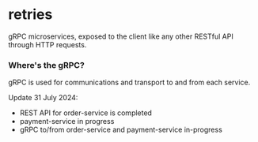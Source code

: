 # retries
gRPC microservices, exposed to the client like any other RESTful API through HTTP requests.

### Where's the gRPC?
gRPC is used for communications and transport to and from each service.

Update 31 July 2024:
- REST API for order-service is completed
- payment-service in progress
- gRPC to/from order-service and payment-service in-progress

